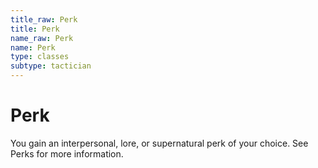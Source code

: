 ```yaml
---
title_raw: Perk
title: Perk
name_raw: Perk
name: Perk
type: classes
subtype: tactician
---
```


# Perk

You gain an interpersonal, lore, or supernatural perk of your choice. See Perks for more information.
